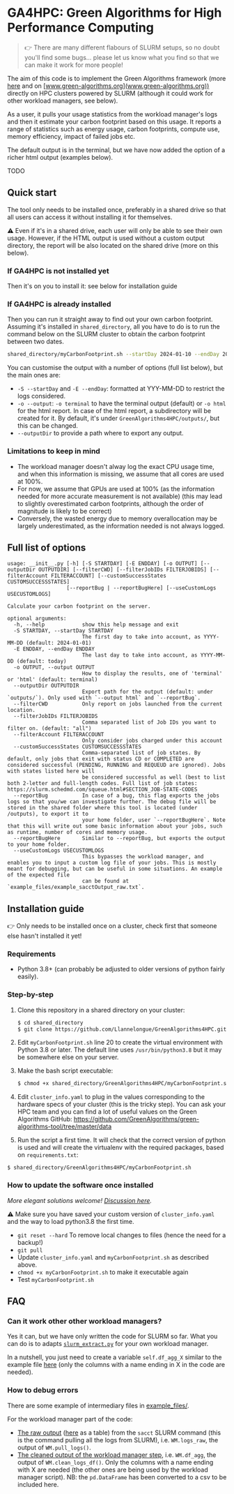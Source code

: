 # GA4HPC: Green Algorithms for High Performance Computing

> :point_right: There are many different flabours of SLURM setups, so no doubt you'll find some bugs... 
please let us know what you find so that we can make it work for more people! 

The aim of this code is to implement the Green Algorithms framework 
(more [here](https://onlinelibrary.wiley.com/doi/abs/10.1002/advs.202100707) 
and on [www.green-algorithms.org](www.green-algorithms.org)) 
directly on HPC clusters powered by SLURM (although it could work for other workload managers, see below).

As a user, it pulls your usage statistics from the workload manager's logs and then it estimate your carbon footprint based on this usage.
It reports a range of statistics such as energy usage, carbon footprints, compute use, memory efficiency, impact of failed jobs etc.

The default output is in the terminal, but we have now added the option of a richer html output (examples below).

TODO

## Quick start

The tool only needs to be installed once, preferably in a shared drive so that all users can access it without installing 
it for themselves.

:warning: Even if it's in a shared drive, each user will only be able to see their own usage. 
However, if the HTML output is used without a custom output directory, the report will be also located on the shared drive
(more on this below).

### If GA4HPC is not installed yet

Then it's on you to install it: see below for installation guide

### If GA4HPC is already installed

Then you can run it straight away to find out your own carbon footprint. 
Assuming it's installed in `shared_directory`, all you have to do is to run the command below on the SLURM cluster to obtain the carbon footprint between two dates. 
```bash
shared_directory/myCarbonFootprint.sh --startDay 2024-01-10 --endDay 2024-08-15
```

You can customise the output with a number of options (full list below), but the main ones are:
- `-S --startDay` and `-E --endDay`: formatted at YYY-MM-DD to restrict the logs considered. 
- `-o --output`: `-o terminal` to have the terminal output (default) or `-o html` for the html report. 
In case of the html report, a subdirectory will be created for it. 
By default, it's under `GreenAlgorithms4HPC/outputs/`, but this can be changed. 
- `--outputDir` to provide a path where to export any output. 

### Limitations to keep in mind

 - The workload manager doesn't alway log the exact CPU usage time, and when this information is missing, we assume that all cores are used at 100%.
 - For now, we assume that GPUs are used at 100% (as the information needed for more accurate measurement is not available)
 (this may lead to slightly overestimated carbon footprints, although the order of magnitude is likely to be correct)
 - Conversely, the wasted energy due to memory overallocation may be largely underestimated, as the information needed is not always logged.


## Full list of options

```
usage: __init__.py [-h] [-S STARTDAY] [-E ENDDAY] [-o OUTPUT] [--outputDir OUTPUTDIR] [--filterCWD] [--filterJobIDs FILTERJOBIDS] [--filterAccount FILTERACCOUNT] [--customSuccessStates CUSTOMSUCCESSSTATES]
                   [--reportBug | --reportBugHere] [--useCustomLogs USECUSTOMLOGS]

Calculate your carbon footprint on the server.

optional arguments:
  -h, --help            show this help message and exit
  -S STARTDAY, --startDay STARTDAY
                        The first day to take into account, as YYYY-MM-DD (default: 2024-01-01)
  -E ENDDAY, --endDay ENDDAY
                        The last day to take into account, as YYYY-MM-DD (default: today)
  -o OUTPUT, --output OUTPUT
                        How to display the results, one of 'terminal' or 'html' (default: terminal)
  --outputDir OUTPUTDIR
                        Export path for the output (default: under `outputs/`). Only used with `--output html` and `--reportBug`.
  --filterCWD           Only report on jobs launched from the current location.
  --filterJobIDs FILTERJOBIDS
                        Comma separated list of Job IDs you want to filter on. (default: "all")
  --filterAccount FILTERACCOUNT
                        Only consider jobs charged under this account
  --customSuccessStates CUSTOMSUCCESSSTATES
                        Comma-separated list of job states. By default, only jobs that exit with status CD or COMPLETED are considered successful (PENDING, RUNNING and REQUEUD are ignored). Jobs with states listed here will
                        be considered successful as well (best to list both 2-letter and full-length codes. Full list of job states: https://slurm.schedmd.com/squeue.html#SECTION_JOB-STATE-CODES
  --reportBug           In case of a bug, this flag exports the jobs logs so that you/we can investigate further. The debug file will be stored in the shared folder where this tool is located (under /outputs), to export it to
                        your home folder, user `--reportBugHere`. Note that this will write out some basic information about your jobs, such as runtime, number of cores and memory usage.
  --reportBugHere       Similar to --reportBug, but exports the output to your home folder.
  --useCustomLogs USECUSTOMLOGS
                        This bypasses the workload manager, and enables you to input a custom log file of your jobs. This is mostly meant for debugging, but can be useful in some situations. An example of the expected file
                        can be found at `example_files/example_sacctOutput_raw.txt`.
```

## Installation guide

:point_right: Only needs to be installed once on a cluster, check first that someone else hasn't installed it yet!

### Requirements
- Python 3.8+ (can probably be adjusted to older versions of python fairly easily).

### Step-by-step

1. Clone this repository in a shared directory on your cluster:
    ```bash
    $ cd shared_directory 
    $ git clone https://github.com/Llannelongue/GreenAlgorithms4HPC.git
    ```

2. Edit `myCarbonFootprint.sh` line 20 to create the virtual environment with Python 3.8 or later. 
The default line uses `/usr/bin/python3.8` but it may be somewhere else on your server.

3. Make the bash script executable: 
    ```bash
    $ chmod +x shared_directory/GreenAlgorithms4HPC/myCarbonFootprint.sh
    ```

4. Edit `cluster_info.yaml` to plug in the values corresponding to the hardware specs of your cluster
   (this is the tricky step). You can ask your HPC team and 
   you can find a lot of useful values on the Green Algorithms GitHub: https://github.com/GreenAlgorithms/green-algorithms-tool/tree/master/data

5. Run the script a first time. It will check that the correct version of python is used 
and will create the virtualenv with the required packages, based on `requirements.txt`:
```shell script
$ shared_directory/GreenAlgorithms4HPC/myCarbonFootprint.sh
```

### How to update the software once installed

_More elegant solutions welcome! [Discussion here](https://github.com/Llannelongue/GreenAlgorithms4HPC/issues/1)._

⚠️ Make sure you have saved your custom version of `cluster_info.yaml` 
and the way to load python3.8 the first time.

- `git reset --hard` To remove local changes to files (hence the need for a backup!)
- `git pull`
- Update `cluster_info.yaml` and `myCarbonFootprint.sh` as described above.
- `chmod +x myCarbonFootprint.sh` to make it executable again
- Test `myCarbonFootprint.sh` 

## FAQ

### Can it work other other workload managers?

Yes it can, but we have only written the code for SLURM so far. 
What you can do is to adapts [`slurm_extract.py`](backend/slurm_extract.py) for your own workload manager.

In a nutshell, you just need to create a variable `self.df_agg_X` similar to the example file [here](example_files/example_output_workloadManager.tsv)
(only the columns with a name ending in X in the code are needed).

### How to debug errors
There are some example of intermediary files in [example_files/](example_files/).

For the workload manager part of the code:
- [The raw output](example_files/example_sacctOutput_raw.txt) ([here](example_files/example_sacctOutput_raw_asDF.tsv) as a table) from the `sacct` SLURM command (this is the command pulling all the logs from SLURM), i.e. `WM.logs_raw`, the output of `WM.pull_logs()`.
- [The cleaned output of the workload manager step](example_files/example_output_workloadManager.tsv), i.e. `WM.df_agg`, the output of `WM.clean_logs_df()`. Only the columns with a name ending with X are needed (the other ones are being used by the workload manager script). NB: the `pd.DataFrame` has been converted to a csv to be included here.
